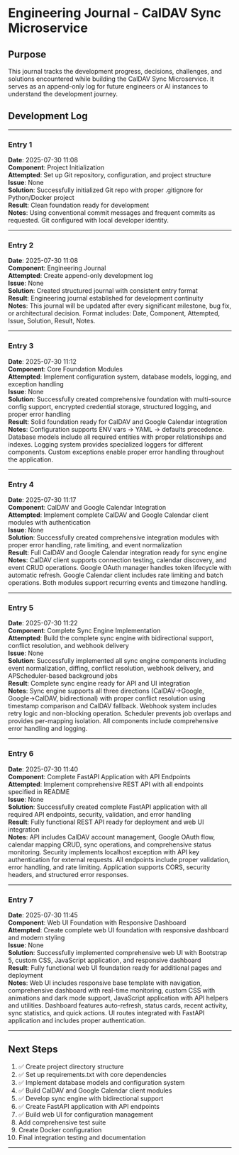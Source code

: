 # Engineering Journal - CalDAV Sync Microservice

## Purpose
This journal tracks the development progress, decisions, challenges, and solutions encountered while building the CalDAV Sync Microservice. It serves as an append-only log for future engineers or AI instances to understand the development journey.

## Development Log

---

### Entry 1
**Date**: 2025-07-30 11:08  
**Component**: Project Initialization  
**Attempted**: Set up Git repository, configuration, and project structure  
**Issue**: None  
**Solution**: Successfully initialized Git repo with proper .gitignore for Python/Docker project  
**Result**: Clean foundation ready for development  
**Notes**: Using conventional commit messages and frequent commits as requested. Git configured with local developer identity.

---

### Entry 2
**Date**: 2025-07-30 11:08  
**Component**: Engineering Journal  
**Attempted**: Create append-only development log  
**Issue**: None  
**Solution**: Created structured journal with consistent entry format  
**Result**: Engineering journal established for development continuity  
**Notes**: This journal will be updated after every significant milestone, bug fix, or architectural decision. Format includes: Date, Component, Attempted, Issue, Solution, Result, Notes.

---

### Entry 3
**Date**: 2025-07-30 11:12  
**Component**: Core Foundation Modules  
**Attempted**: Implement configuration system, database models, logging, and exception handling  
**Issue**: None  
**Solution**: Successfully created comprehensive foundation with multi-source config support, encrypted credential storage, structured logging, and proper error handling  
**Result**: Solid foundation ready for CalDAV and Google Calendar integration  
**Notes**: Configuration supports ENV vars → YAML → defaults precedence. Database models include all required entities with proper relationships and indexes. Logging system provides specialized loggers for different components. Custom exceptions enable proper error handling throughout the application.

---

### Entry 4
**Date**: 2025-07-30 11:17  
**Component**: CalDAV and Google Calendar Integration  
**Attempted**: Implement complete CalDAV and Google Calendar client modules with authentication  
**Issue**: None  
**Solution**: Successfully created comprehensive integration modules with proper error handling, rate limiting, and event normalization  
**Result**: Full CalDAV and Google Calendar integration ready for sync engine  
**Notes**: CalDAV client supports connection testing, calendar discovery, and event CRUD operations. Google OAuth manager handles token lifecycle with automatic refresh. Google Calendar client includes rate limiting and batch operations. Both modules support recurring events and timezone handling.

---

### Entry 5
**Date**: 2025-07-30 11:22  
**Component**: Complete Sync Engine Implementation  
**Attempted**: Build the complete sync engine with bidirectional support, conflict resolution, and webhook delivery  
**Issue**: None  
**Solution**: Successfully implemented all sync engine components including event normalization, diffing, conflict resolution, webhook delivery, and APScheduler-based background jobs  
**Result**: Complete sync engine ready for API and UI integration  
**Notes**: Sync engine supports all three directions (CalDAV→Google, Google→CalDAV, bidirectional) with proper conflict resolution using timestamp comparison and CalDAV fallback. Webhook system includes retry logic and non-blocking operation. Scheduler prevents job overlaps and provides per-mapping isolation. All components include comprehensive error handling and logging.

---

### Entry 6
**Date**: 2025-07-30 11:40  
**Component**: Complete FastAPI Application with API Endpoints  
**Attempted**: Implement comprehensive REST API with all endpoints specified in README  
**Issue**: None  
**Solution**: Successfully created complete FastAPI application with all required API endpoints, security, validation, and error handling  
**Result**: Fully functional REST API ready for deployment and web UI integration  
**Notes**: API includes CalDAV account management, Google OAuth flow, calendar mapping CRUD, sync operations, and comprehensive status monitoring. Security implements localhost exception with API key authentication for external requests. All endpoints include proper validation, error handling, and rate limiting. Application supports CORS, security headers, and structured error responses.

---

### Entry 7
**Date**: 2025-07-30 11:45  
**Component**: Web UI Foundation with Responsive Dashboard  
**Attempted**: Create complete web UI foundation with responsive dashboard and modern styling  
**Issue**: None  
**Solution**: Successfully implemented comprehensive web UI with Bootstrap 5, custom CSS, JavaScript application, and responsive dashboard  
**Result**: Fully functional web UI foundation ready for additional pages and deployment  
**Notes**: Web UI includes responsive base template with navigation, comprehensive dashboard with real-time monitoring, custom CSS with animations and dark mode support, JavaScript application with API helpers and utilities. Dashboard features auto-refresh, status cards, recent activity, sync statistics, and quick actions. UI routes integrated with FastAPI application and includes proper authentication.

---

## Next Steps
1. ✅ Create project directory structure
2. ✅ Set up requirements.txt with core dependencies  
3. ✅ Implement database models and configuration system
4. ✅ Build CalDAV and Google Calendar client modules
5. ✅ Develop sync engine with bidirectional support
6. ✅ Create FastAPI application with API endpoints
7. ✅ Build web UI for configuration management
8. Add comprehensive test suite
9. Create Docker configuration
10. Final integration testing and documentation

---
